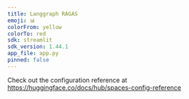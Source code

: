 ```yaml
---
title: Langgraph RAGAS
emoji: 📊
colorFrom: yellow
colorTo: red
sdk: streamlit
sdk_version: 1.44.1
app_file: app.py
pinned: false
---
```


Check out the configuration reference at https://huggingface.co/docs/hub/spaces-config-reference
